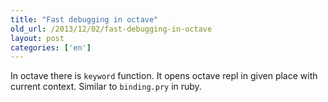 ```yaml
---
title: "Fast debugging in octave"
old_url: /2013/12/02/fast-debugging-in-octave
layout: post
categories: ['en']
---
```


In octave there is `keyword` function. It opens octave repl in given place with current context. Similar to `binding.pry` in ruby.
